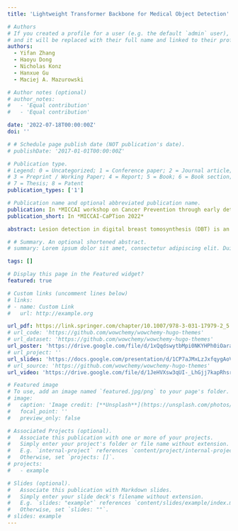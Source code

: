 ```yaml
---
title: 'Lightweight Transformer Backbone for Medical Object Detection'

# Authors
# If you created a profile for a user (e.g. the default `admin` user), write the username (folder name) here
# and it will be replaced with their full name and linked to their profile.
authors:
  - Yifan Zhang
  - Haoyu Dong
  - Nicholas Konz
  - Hanxue Gu
  - Maciej A. Mazurowski 

# Author notes (optional)
# author_notes:
#   - 'Equal contribution'
#   - 'Equal contribution'

date: '2022-07-18T00:00:00Z'
doi: ''

# # Schedule page publish date (NOT publication's date).
# publishDate: '2017-01-01T00:00:00Z'

# Publication type.
# Legend: 0 = Uncategorized; 1 = Conference paper; 2 = Journal article;
# 3 = Preprint / Working Paper; 4 = Report; 5 = Book; 6 = Book section;
# 7 = Thesis; 8 = Patent
publication_types: ['1']

# Publication name and optional abbreviated publication name.
publication: In *MICCAI workshop on Cancer Prevention through early detecTion*
publication_short: In *MICCAI-CaPTion 2022*

abstract: Lesion detection in digital breast tomosynthesis (DBT) is an important and a challenging problem characterized by a low prevalence of images containing tumors. Due to the label scarcity problem, large deep learning models and computationally intensive algorithms are likely to fail when applied to this task. In this paper, we present a practical yet lightweight backbone to improve the accuracy of tumor detection. Specifically, we propose a novel modification of visual transformer (ViT) on image feature patches to connect the feature patches of a tumor with healthy backgrounds of breast images and form a more robust backbone for tumor detection. To the best of our knowledge, our model is the first work of Transformer backbone object detection for medical imaging. Our experiments show that this model can considerably improve the accuracy of lesion detection and reduce the amount of labeled data required in typical ViT. We further show that with additional augmented tumor data, our model significantly outperforms the Faster R-CNN model and state-of-the-art SWIN transformer model.

# # Summary. An optional shortened abstract.
# summary: Lorem ipsum dolor sit amet, consectetur adipiscing elit. Duis posuere tellus ac convallis placerat. Proin tincidunt magna sed ex sollicitudin condimentum.

tags: []

# Display this page in the Featured widget?
featured: true

# Custom links (uncomment lines below)
# links:
# - name: Custom Link
#   url: http://example.org

url_pdf: https://link.springer.com/chapter/10.1007/978-3-031-17979-2_5
# url_code: 'https://github.com/wowchemy/wowchemy-hugo-themes'
# url_dataset: 'https://github.com/wowchemy/wowchemy-hugo-themes'
url_poster: 'https://drive.google.com/file/d/1xQqdswytbMpi0NKYHPh0iOarauaSJvk0/view?usp=share_link'
# url_project: ''
url_slides: 'https://docs.google.com/presentation/d/1CP7aJMxLzJxfqygAoVfVFYMYx4z5t_Np/edit?usp=share_link&ouid=115635912349142150435&rtpof=true&sd=true'
# url_source: 'https://github.com/wowchemy/wowchemy-hugo-themes'
url_video: 'https://drive.google.com/file/d/1JeHVXsw3qUI-_LhGjj7kapRhsrIzobmr/view?usp=share_link'

# Featured image
# To use, add an image named `featured.jpg/png` to your page's folder.
# image:
#   caption: 'Image credit: [**Unsplash**](https://unsplash.com/photos/pLCdAaMFLTE)'
#   focal_point: ''
#   preview_only: false

# Associated Projects (optional).
#   Associate this publication with one or more of your projects.
#   Simply enter your project's folder or file name without extension.
#   E.g. `internal-project` references `content/project/internal-project/index.md`.
#   Otherwise, set `projects: []`.
# projects:
#   - example

# Slides (optional).
#   Associate this publication with Markdown slides.
#   Simply enter your slide deck's filename without extension.
#   E.g. `slides: "example"` references `content/slides/example/index.md`.
#   Otherwise, set `slides: ""`.
# slides: example
---
```

<!-- 
{{% callout note %}}
Click the _Cite_ button above to demo the feature to enable visitors to import publication metadata into their reference management software.
{{% /callout %}}

{{% callout note %}}
Create your slides in Markdown - click the _Slides_ button to check out the example.
{{% /callout %}}

Supplementary notes can be added here, including [code, math, and images](https://wowchemy.com/docs/writing-markdown-latex/). -->
